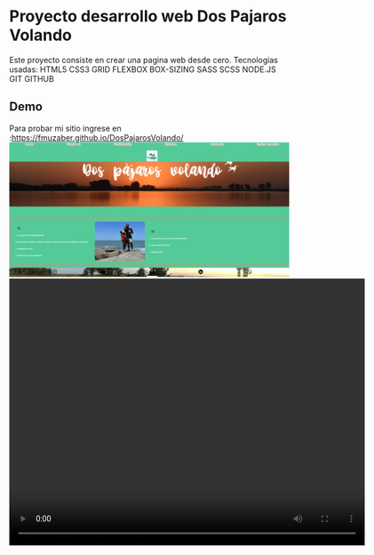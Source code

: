 # Proyecto desarrollo web Dos Pajaros Volando

Este proyecto consiste en crear una pagina web desde cero.
Tecnologias usadas:
HTML5
CSS3
    GRID
    FLEXBOX
    BOX-SIZING
    SASS
    SCSS
    NODE.JS
GIT
GITHUB

## Demo
Para probar mi sitio ingrese en :https://fmuzaber.github.io/DosPajarosVolando/
<img src="./images/imagenReadme.png">
<video src="./images/video.mp4" width="640" height="480"></video>
